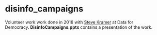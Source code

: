 # disinfo_campaigns
Volunteer work work done in 2018 with [Steve Kramer](https://www.oreilly.com/content/identifying-viral-bots-and-cyborgs-in-social-media/) at Data for Democracy.  **DisinfoCampaigns.pptx** contains a presentation of the work.  
